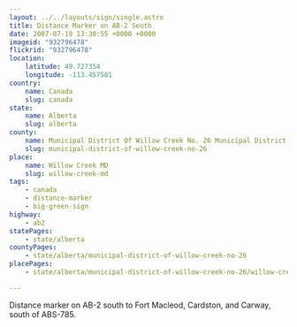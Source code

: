 ```yaml
---
layout: ../../layouts/sign/single.astro
title: Distance Marker on AB-2 South
date: 2007-07-19 13:30:55 +0000 +0000
imageid: "932796478"
flickrid: "932796478"
location:
    latitude: 49.727354
    longitude: -113.457581
country:
    name: Canada
    slug: canada
state:
    name: Alberta
    slug: alberta
county:
    name: Municipal District Of Willow Creek No. 26 Municipal District
    slug: municipal-district-of-willow-creek-no-26
place:
    name: Willow Creek MD
    slug: willow-creek-md
tags:
    - canada
    - distance-marker
    - big-green-sign
highway:
    - ab2
statePages:
    - state/alberta
countyPages:
    - state/alberta/municipal-district-of-willow-creek-no-26
placePages:
    - state/alberta/municipal-district-of-willow-creek-no-26/willow-creek-md

---
```

Distance marker on AB-2 south to Fort Macleod, Cardston, and Carway, south of ABS-785.